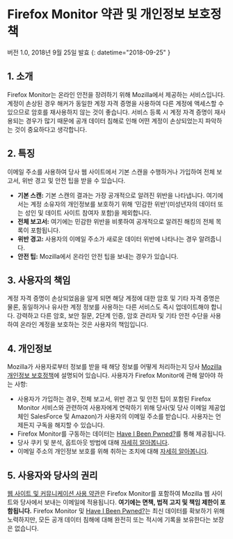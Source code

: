 # Firefox Monitor 약관 및 개인정보 보호정책
버전 1.0, 2018년 9월 25일 발효
{: datetime="2018-09-25" }

## 1. 소개

Firefox Monitor는 온라인 안전을 장려하기 위해 Mozilla에서 제공하는 서비스입니다. 계정이 손상된 경우 해커가 동일한 계정 자격 증명을 사용하여 다른 계정에 액세스할 수 있으므로 암호를 재사용하지 않는 것이 좋습니다. 서비스 등록 시 계정 자격 증명이 재사용되는 경우가 많기 때문에 공개 데이터 침해로 인해 어떤 계정이 손상되었는지 파악하는 것이 중요하다고 생각합니다.
 
## 2. 특징

이메일 주소를 사용하여 당사 웹 사이트에서 기본 스캔을 수행하거나 가입하여 전체 보고서, 위반 경고 및 안전 팁을 받을 수 있습니다. 
* **기본 스캔:** 기본 스캔의 결과는 가장 공개적으로 알려진 위반을 나타냅니다. 여기에서는 계정 소유자의 개인정보를 보호하기 위해 ‘민감한 위반’(미성년자의 데이터 또는 성인 및 데이트 사이트 참여자 포함)을 제외합니다.
* **전체 보고서:** 여기에는 민감한 위반을 비롯하여 공개적으로 알려진 해킹의 전체 목록이 포함됩니다.
* **위반 경고:** 사용자의 이메일 주소가 새로운 데이터 위반에 나타나는 경우 알려줍니다.
* **안전 팁:** Mozilla에서 온라인 안전 팁을 보내는 경우가 있습니다.

## 3. 사용자의 책임 

계정 자격 증명이 손상되었음을 알게 되면 해당 계정에 대한 암호 및 기타 자격 증명은 물론, 동일하거나 유사한 계정 정보를 사용하는 다른 서비스도 즉시 업데이트해야 합니다. 강력하고 다른 암호, 보안 질문, 2단계 인증, 암호 관리자 및 기타 안전 수단을 사용하여 온라인 계정을 보호하는 것은 사용자의 책임입니다.  

## 4. 개인정보 

Mozilla가 사용자로부터 정보를 받을 때 해당 정보를 어떻게 처리하는지 당사 [Mozilla 개인정보 보호정책](https://www.mozilla.org/privacy/)에 설명되어 있습니다. 사용자가 Firefox Monitor에 관해 알아야 하는 사항:

* 사용자가 가입하는 경우, 전체 보고서, 위반 경고 및 안전 팁이 포함된 Firefox Monitor 서비스와 관련하여 사용자에게 연락하기 위해 당사(및 당사 이메일 제공업체인 SalesForce 및 Amazon)가 사용자의 이메일 주소를 받습니다. 사용자는 언제든지 구독을 해지할 수 있습니다. 
* Firefox Monitor를 구동하는 데이터는 [Have I Been Pwned?](https://haveibeenpwned.com/)를 통해 제공됩니다. 
* 당사 쿠키 및 분석, 옵트아웃 방법에 대해 [자세히 알아봅니다](https://www.mozilla.org/privacy/websites/#cookies).
* 이메일 주소의 개인정보 보호를 위해 취하는 조치에 대해 [자세히 알아봅니다](https://blog.mozilla.org/security/2018/06/25/scanning-breached-accounts-k-anonymity/). 

## 5. 사용자와 당사의 권리

[웹 사이트 및 커뮤니케이션 사용 약관](https://www.mozilla.org/about/legal/terms/mozilla/)은 Firefox Monitor를 포함하여 Mozilla 웹 사이트와 당사에서 보내는 이메일에 적용됩니다. **여기에는 면책, 법적 고지 및 책임 제한이 포함됩니다.** Firefox Monitor 및 [Have I Been Pwned?](https://haveibeenpwned.com/)는 최신 데이터를 확보하기 위해 노력하지만, 모든 공개 데이터 침해에 대해 완전히 또는 적시에 기록을 보유한다는 보장은 없습니다.                           
